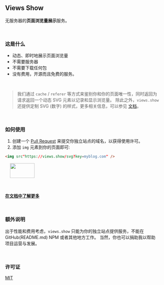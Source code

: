 ## Views Show

无服务器的**页面浏览量展示**服务。

<br/>

### 这是什么

  - 动态、即时地展示页面浏览量
  - 不需要服务器
  - 不需要下载任何包
  - 没有费用，开源而且免费的服务。

<br/>

> 我们通过 `cache` / `referer` 等方式来鉴别你和你的页面唯一性，同时返回为请求返回一个动态 SVG 元素以记录和显示浏览量。
> 除此之外，`views.show` 还提供定制 SVG (数字) 的样式，更多相关信息，可以参见 [文档](https://views.show)。

<br/>

### 如何使用

  1. 创建一个 [Pull Request](https://github.com/unix/views-show/pulls) 来提交你独立站点的域名，以获得使用许可。
  2. 添加 `img` 元素到你的页面即可:

  ```html
  <img src"https://views.show/svg?key=myblog.com" />
  ```

  &nbsp;&nbsp;&nbsp;&nbsp;<img width="80" height="48" src="https://views.show/svg?key=myblog.com" />

<br/>

**[在文档中了解更多](https://views.show)**

<br/>

### 额外说明

出于性能和费用考虑，`views.show` 只能为你的独立站点提供服务，不能在 GitHub(README.md) NPM 或者其他地方工作。
当然，你也可以捐助我以帮助项目运营与发展。

<br/>

### 许可证

[MIT](./LICENSE)
